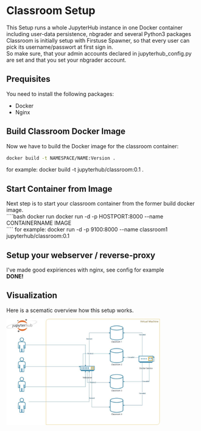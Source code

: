 # Classroom Setup
This Setup runs a whole JupyterHub instance in one Docker container including user-data persistence, nbgrader and several Python3 packages  
Classroom is initially setup with Firstuse Spawner, so that every user can pick its username/passwort at first sign in.  
So make sure, that your admin accounts declared in jupyterhub_config.py are set and that you set your nbgrader account.  
## Prequisites
You need to install the following packages:  
* Docker
* Nginx 

## Build Classroom Docker Image  
Now we have to build the Docker image for the classroom container:
```bash
docker build -t NAMESPACE/NAME:Version .  
```
for example: docker build -t jupyterhub/classroom:0.1 .  

## Start Container from Image
Next step is to start your classroom container from the former build docker image.   
´´´´bash
docker run docker run -d -p HOSTPORT:8000 --name CONTAINERNAME IMAGE  
´´´´
for example: docker run -d -p 9100:8000 --name classroom1 jupyterhub/classroom:0.1  

## Setup your webserver / reverse-proxy
I've made good expiriences with nginx, see config for example  
**DONE!** 
## Visualization
Here is a scematic overview how this setup works.  

<img src="https://github.com/Energy23/JupyterHub/blob/5d1b3e07e1c5565a5c1b9775b820f13c58c05462/.img/classroom.jpg" width="80%">
